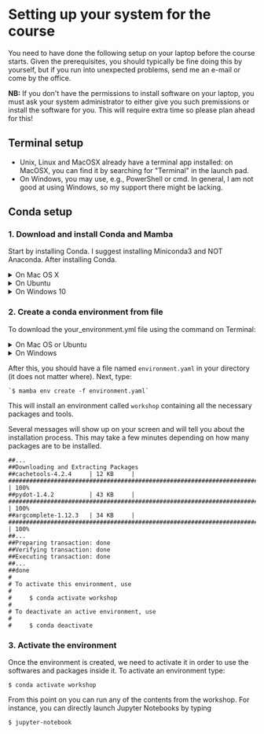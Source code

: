 # Setting up your system for the course

You need to have done the following setup on your laptop before the course starts.
Given the prerequisites, you should typically be fine doing this by yourself,
but if you run into unexpected problems, send me an e-mail or come by the office.

**NB:** If you don't have the permissions to install software on your laptop,
you must ask your system administrator to either give you such premissions or
install the software for you. This will require extra time so please plan ahead for this!

## Terminal setup

* Unix, Linux and MacOSX already have a terminal app installed:
  on MacOSX, you can find it by searching for "Terminal" in the launch pad.
* On Windows, you may use, e.g., PowerShell or cmd.
  In general, I am not good at using Windows, so my support there might be lacking.


## Conda setup

### 1. Download and install Conda and Mamba

Start by installing Conda. I suggest installing Miniconda3 and NOT Anaconda. After installing Conda.

<details>
  <summary>On Mac OS X</summary>

First, make sure you have Xcode and CommandLineTools installed and updated to latest version (in AppStore). If you have not already installed CommadLineTools, go to a terminal window and run:

`$ xcode-select --install`

Second, download the latest version of Miniconda3 and run it to install.

`$ curl -o Miniconda3-latest-MacOSX-x86_64.sh https://repo.anaconda.com/miniconda/Miniconda3-latest-MacOSX-x86_64.sh`

`$ sh Miniconda3-latest-MacOSX-x86_64.sh`

Follow the instructions on screen, scrolling down, pressing ENTER and replying yes when necessary.
Install it in the default directory. Restart your terminal window to apply modifications.
After restarting, you can type the command below to install Mamba:

`$ conda init`

`$ conda install -n base -c conda-forge mamba`
    
</details>

<details>
  <summary>On Ubuntu</summary>

First download the latest version of Miniconda3 and run it to install.

`$ wget https://repo.anaconda.com/miniconda/Miniconda3-latest-Linux-x86_64.sh`

`$ sh Miniconda3-latest-Linux-x86_64.sh`

Follow the instructions on screen replying yes when necessary. Restart your terminal window to apply modifications. After restarting, you can type the command below to install Mamba:

`$ conda init`

`$ conda install -n base -c conda-forge mamba`

</details>

<details>
  <summary>On Windows 10</summary>

Unfortunately, not all packages available on conda are compatible with windows machines. The good news is that Windows 10 offers native linux support via the Windows Subsystem for Linux (WSL2). This allows you to run linux/bash commands from within windows without the need of a virtual machine nor a dual-boot setup (i.e. having 2 operating systems). However, WSL does not offer a complete support for graphical interfaces, so we need additional steps to make that happen.

On Windows 10, install the WSL if you don’t have it. Follow the instructions [here](https://docs.microsoft.com/en-us/windows/wsl/install-win10)


Once you have that installed, you can [download and install MobaXterm](https://mobaxterm.mobatek.net) (which is the enhanced terminal with graphical capacity).
It is recommended that you INSTALL the program and not use the portable version.

Inside MobaXterm, you will probably will see that your WSL is already listed on the left panel as an available connection. Just double-click it and you will be accessing it via MobaXterm. If by any chance you don’t see it there, close MobaXterm and go to the WSL terminal, because probably the WSL is not allowing SSH connections. You can follow this link for the instructions on how to do it. You need to complete until the step Start or restart the SSH service, while the further steps are optional, but might be useful.

Inside MobaXterm, download Conda with the command:

`$ wget https://repo.anaconda.com/miniconda/Miniconda3-latest-Linux-x86_64.sh`

Inside MobaXterm, type the commands below to install Conda. Follow the instructions for the installation there.

`$ cd ~/Downloads`

`$ sh Miniconda3-latest-Linux-x86_64.sh`

Inside MobaXterm, Follow the instructions on screen replying yes when necessary. Restart your terminal window to apply modifications. After restarting, you can type the command below to install Mamba:

`$ conda init`

`$ conda install -n base -c conda-forge mamba`

Inside MobaXterm, type the commands below to install the X-server graphical [packages that are needed](https://docs.anaconda.com/anaconda/install/linux/).

`$ sudo apt-get update`

`$ sudo apt-get install libgl1-mesa-glx libegl1-mesa libxrandr2 libxrandr2 libxss1 libxcursor1 libxcomposite1 libasound2 libxi6 libxtst6`

Close and open all application and Inside MobaXterm, you will probably will see that your WSL is already listed on the left panel as an available connection. Just double-click it and you will be accessing it via MobaXterm.
    
</details>

### 2. Create a conda environment from file

To download the your_environment.yml file using the command on Terminal:

<details>
  <summary>On Mac OS or Ubuntu</summary>
  
  `$ curl -o environment.yaml https://github.com/clami66/workshop-python/blob/1ac6e4db2764551671e363763dd47d97d06fa821/precourse/environment-mac.yml`

</details>

<details>
  <summary>On Windows</summary>
  
`$ curl -o environment.yaml https://github.com/clami66/workshop-python/blob/1ac6e4db2764551671e363763dd47d97d06fa821/precourse/environment-win.yml`

</details>

After this, you should have a file named `environment.yaml` in your directory (it does not matter where). Next, type:

    `$ mamba env create -f environment.yaml`

This will install an environment called `workshop` containing all the necessary packages and tools.

Several messages will show up on your screen and will tell you about the installation process. This may take a few minutes depending on how many packages are to be installed.

```
##...
##Downloading and Extracting Packages
##cachetools-4.2.4     | 12 KB     | ############################################################################# | 100%
##pydot-1.4.2          | 43 KB     | ############################################################################# | 100%
##argcomplete-1.12.3   | 34 KB     | ############################################################################# | 100%
##...
##Preparing transaction: done
##Verifying transaction: done
##Executing transaction: done
##...
##done
#
# To activate this environment, use
#
#     $ conda activate workshop
#
# To deactivate an active environment, use
#
#     $ conda deactivate
```

### 3. Activate the environment

Once the environment is created, we need to activate it in order to use the softwares and packages inside it. To activate an environment type:

`$ conda activate workshop`

From this point on you can run any of the contents from the workshop. For instance, you can directly launch Jupyter Notebooks by typing

`$ jupyter-notebook`
